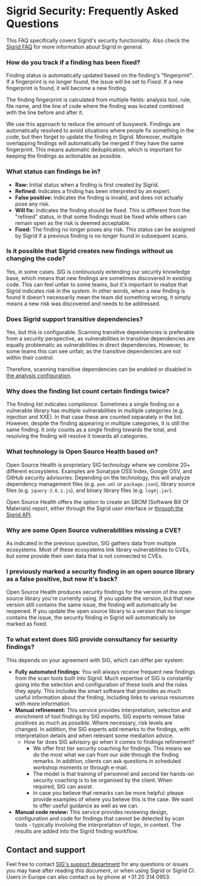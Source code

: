 Sigrid Security: Frequently Asked Questions
===========================================

This FAQ specifically covers Sigrid's security functionality. Also check the [Sigrid FAQ](faq.md) for more information about Sigrid in general.

### How do you track if a finding has been fixed?

Finding status is automatically updated based on the finding's "fingerprint". If a fingerprint is no longer found, the issue will be set to *Fixed*. If a new fingerprint is found, it will become a new finding.

The finding fingerprint is calculated from multiple fields: analysis tool, rule, file name, and the line of code where the finding was located combined with the line before and after it. 

We use this approach to reduce the amount of busywork. Findings are automatically resolved to avoid situations where people fix something in the code, but then forget to update the finding in Sigrid. Moreover, multiple overlapping findings will automatically be merged if they have the same fingerprint. This means automatic deduplication, which is important for keeping the findings as actionable as possible.

### What status can findings be in?

- **Raw:** Initial status when a finding is first created by Sigrid.
- **Refined:** Indicates a finding has been interpreted by an expert.
- **False positive:** Indicates the finding is invalid, and does not actually pose any risk.
- **Will fix:** Indicates the finding should be fixed. This is different from the "refined" status, in that some findings must be fixed while others can remain open as the risk is deemed acceptable.
- **Fixed:** The finding no longer poses any risk. This status can be assigned by Sigrid if a previous finding is no longer found in subsequent scans. 

### Is it possible that Sigrid creates new findings without us changing the code?

Yes, in some cases. SIG is continuously extending our security knowledge base, which means that new findings are sometimes discovered in existing code. This can feel unfair to some teams, but it's important to realize that Sigrid indicates *risk* in the system. In other words, when a new finding is found it doesn't necessarily mean the team did something wrong, it simply means a new risk was discovered and needs to be addressed.

### Does Sigrid support transitive dependencies?

Yes, but this is configurable. Scanning transitive dependencies is preferable from a security perspective, as vulnerabilities in transitive dependencies are equally problematic as vulnerabilities in direct dependencies. However, to some teams this can see unfair, as the transitive dependencies are not within their control. 

Therefore, scanning transitive dependencies can be enabled or disabled in [the analysis configuration](analysis-scope-configuration.md). 

### Why does the finding list count certain findings twice?

The finding list indicates *compliance*. Sometimes a single finding on a vulnerable library has multiple vulnerabilities in multiple categories (e.g. injection and XXE). In that case these are counted separately in the list. However, despite the finding appearing in multiple categories, it is still the same finding. It only counts as a single finding towards the total, and resolving the finding will resolve it towards all categories.

### What technology is Open Source Health based on?

Open Source Health is proprietary SIG technology where we combine 20+ different ecosystems. Examples are Sonatype OSS Index, Google OSV, and GitHub security advisories. Depending on the technology, this will analyze dependency management files (e.g. `pom.xml` or `package.json`), library source files (e.g. `jquery-3.6.1.js`), and binary library files (e.g. `log4j.jar`).

Open Source Health offers the option to create an SBOM (Software Bill Of Materials) report, either through the Sigrid user interface or [through the Sigrid API](sigrid-api-documentation.md#vulnerable-libraries-in-open-source-health).

### Why are some Open Source vulnerabilities missing a CVE?

As indicated in the previous question, SIG gathers data from multiple ecosystems. Most of these ecosystems link library vulnerabilities to CVEs, but some provide their own data that is not connected to CVEs.

### I previously marked a security finding in an open source library as a false positive, but now it's back?

Open Source Health produces security findings for the version of the open source library you're currently using. If you update the version, but that new version still contains the same issue, the finding will automatically be reopened. If you update the open source library to a version that no longer contains the issue, the security finding in Sigrid will automatically be marked as fixed.
    
### To what extent does SIG provide consultancy for security findings?

This depends on your agreement with SIG, which can differ per system: 

- **Fully automated findings:** You will always receive frequent new findings from the scan tools built into Sigrid. Much expertise of SIG is constantly going into the selection and configuration of these tools and the rules they apply. This includes the smart software that provides as much useful information about the finding, including links to various resources with more information. 
- **Manual refinement:** This service provides interpretation, selection and enrichment of  tool findings by SIG experts. SIG experts remove false positives as much as possible. Where necessary, risk levels are changed. In addition, the SIG experts add remarks to the findings, with interpretation details and when relevant some mediation advice.
  - How far does SIG advisory go when it comes to findings refinement?
    - We offer first tier security coaching for findings. This means we do the most what we can from our side through the finding remarks. In addition, clients can ask questions in scheduled workshop moments or through e-mail. 
    - The model is that training of personnel and second tier hands-on security coaching is to be organised by the client. When required, SIG can assist.
    - In case you believe that remarks can be more helpful: please  provide examples of where you believe this is the case. We want to offer useful guidance as well as we can.
- **Manual code review:** This service provides reviewing design, configuration and code for findings that cannot be detected by scan tools - typically involving the interpretation of logic, in context. The results are added into the Sigrid finding workflow.

## Contact and support

Feel free to contact [SIG's support department](mailto:support@softwareimprovementgroup.com) for any questions or issues you may have after reading this document, or when using Sigrid or Sigrid CI. Users in Europe can also contact us by phone at +31 20 314 0953.

